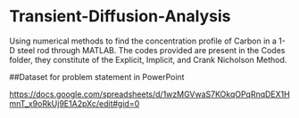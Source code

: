 # Transient-Diffusion-Analysis
Using numerical methods to find the concentration profile of Carbon in a 1-D steel rod through MATLAB. The codes provided are present in the Codes folder, they constitute of the Explicit, Implicit, and Crank Nicholson Method.

##Dataset for problem statement in PowerPoint

https://docs.google.com/spreadsheets/d/1wzMGVwaS7KOkqOPqRnqDEX1HmnT_x9oRkUj9E1A2pXc/edit#gid=0




